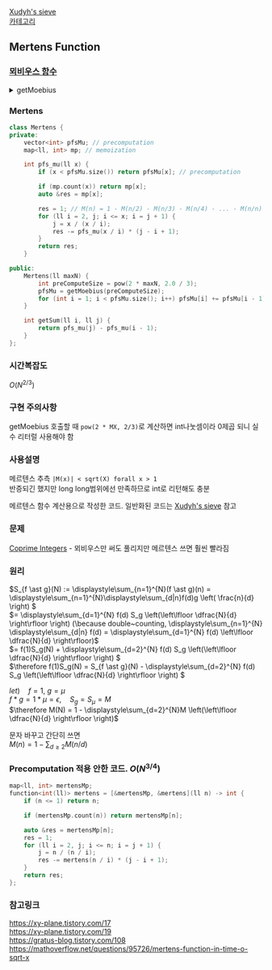 [Xudyh's sieve](/수학/Xudyh's%20sieve.md)   
[카테고리](/README.md)
## Mertens Function
### [뫼비우스 함수](/수학/뫼비우스.md)
<details>
<summary>getMoebius</summary>

```cpp
vector<int> getMoebius(int n) {
    vector<int> mu(n + 1);
    mu[1] = 1;

    vector<int> primes, lpf(n + 1); // least prime factor
    primes.reserve(n / log(n));

    for (ll i = 2; i <= n; i++) {
        if (!lpf[i]) {
            lpf[i] = 1;
            primes.push_back(i);
            mu[i] = -1;
        }
        for (auto p : primes) {
            if (i * p > n) break;
            lpf[i * p] = p;
            if (i % p == 0) {
                mu[i * p] = 0;
                break;
            }
            else {
                mu[i * p] = mu[i] * mu[p];
            }
        }
    }

    return mu;
}
```
</details>

### Mertens
```cpp
class Mertens {
private:
    vector<int> pfsMu; // precomputation
    map<ll, int> mp; // memoization

    int pfs_mu(ll x) {
        if (x < pfsMu.size()) return pfsMu[x]; // precomputation

        if (mp.count(x)) return mp[x];
        auto &res = mp[x];

        res = 1; // M(n) = 1 - M(n/2) - M(n/3) - M(n/4) - ... - M(n/n)
        for (ll i = 2, j; i <= x; i = j + 1) {
            j = x / (x / i);
            res -= pfs_mu(x / i) * (j - i + 1);
        }
        return res;
    }

public:
    Mertens(ll maxN) {
        int preComputeSize = pow(2 * maxN, 2.0 / 3);
        pfsMu = getMoebius(preComputeSize);
        for (int i = 1; i < pfsMu.size(); i++) pfsMu[i] += pfsMu[i - 1];
    }

    int getSum(ll i, ll j) {
        return pfs_mu(j) - pfs_mu(i - 1);
    }
};
```
### 시간복잡도
$O(N^{2/3})$   

### 구현 주의사항
getMoebius 호출할 때 `pow(2 * MX, 2/3)`로 계산하면 int나눗셈이라 0제곱 되니 실수 리터럴 사용해야 함

### 사용설명
메르텐스 추측 `|M(x)| < sqrt(X) forall x > 1`   
반증되긴 했지만 long long범위에선 만족하므로 int로 리턴해도 충분

메르텐스 함수 계산용으로 작성한 코드. 일반화된 코드는 [Xudyh's sieve](/수학/Xudyh's%20sieve.md) 참고

### 문제
[Coprime Integers](https://www.acmicpc.net/problem/16409) - 뫼비우스만 써도 풀리지만 메르텐스 쓰면 훨씬 빨라짐   

### 원리
$S_{f \ast g}(N) := \displaystyle\sum_{n=1}^{N}(f \ast g)(n) = \displaystyle\sum_{n=1}^{N}\displaystyle\sum_{d|n}f(d)g \left( \frac{n}{d} \right) $   
$= \displaystyle\sum_{d=1}^{N} f(d) S_g \left(\left\lfloor \dfrac{N}{d} \right\rfloor \right) (\because double~counting, \displaystyle\sum_{n=1}^{N} \displaystyle\sum_{d|n} f(d) = \displaystyle\sum_{d=1}^{N} f(d) \left\lfloor \dfrac{N}{d} \right\rfloor)$   
$= f(1)S_g(N) + \displaystyle\sum_{d=2}^{N} f(d) S_g \left(\left\lfloor \dfrac{N}{d} \right\rfloor \right) $   
$\therefore f(1)S_g(N) = S_{f \ast g}(N) - \displaystyle\sum_{d=2}^{N} f(d) S_g \left(\left\lfloor \dfrac{N}{d} \right\rfloor \right) $   

$let) \quad f = 1, ~g = \mu$   
$f \ast g = 1 \ast \mu = \epsilon, \quad S_g = S_\mu = M$   
$\therefore M(N) = 1 - \displaystyle\sum_{d=2}^{N}M \left(\left\lfloor \dfrac{N}{d} \right\rfloor \right)$   

문자 바꾸고 간단히 쓰면   
$M(n) = 1 - \displaystyle\sum_{d \ge 2} M (n / d)$   


### Precomputation 적용 안한 코드. $O(N^{3/4})$
```cpp
map<ll, int> mertensMp;
function<int(ll)> mertens = [&mertensMp, &mertens](ll n) -> int {
    if (n <= 1) return n;

    if (mertensMp.count(n)) return mertensMp[n];

    auto &res = mertensMp[n];
    res = 1;
    for (ll i = 2, j; i <= n; i = j + 1) {
        j = n / (n / i);
        res -= mertens(n / i) * (j - i + 1);
    }
    return res;
};
```

### 참고링크
https://xy-plane.tistory.com/17   
https://xy-plane.tistory.com/19   
https://gratus-blog.tistory.com/108   
https://mathoverflow.net/questions/95726/mertens-function-in-time-o-sqrt-x   